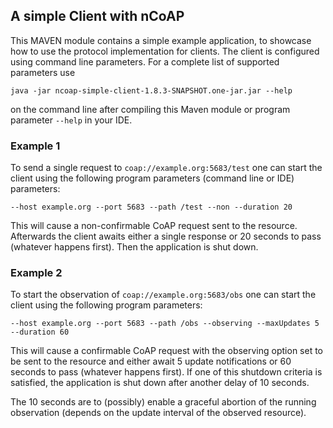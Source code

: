 ## A simple Client with nCoAP

This MAVEN module contains  a simple example application, to showcase how to use the protocol implementation for
clients. The client is configured using command line parameters. For a complete list of supported parameters use

`java -jar ncoap-simple-client-1.8.3-SNAPSHOT.one-jar.jar --help`

on the command line after compiling this Maven module or program parameter `--help` in your IDE.

### Example 1

To send a single request to `coap://example.org:5683/test` one can start the client using the following
program parameters (command line or IDE) parameters:

`--host example.org --port 5683 --path /test --non --duration 20`

This will cause a non-confirmable CoAP request sent to the resource.  Afterwards the client awaits either a single
response or 20 seconds to pass (whatever happens first). Then the application is shut down.

### Example 2

To start the observation of `coap://example.org:5683/obs` one can start the client using the following
program parameters:

`--host example.org --port 5683 --path /obs --observing --maxUpdates 5 --duration 60`

This will cause a confirmable CoAP request with the observing option set to be sent to the resource and either await 5
update notifications or 60 seconds to pass (whatever happens first). If one of this shutdown criteria is satisfied,
the application is shut down after another delay of 10 seconds.

The 10 seconds are to (possibly) enable a graceful abortion of the running observation (depends on the update interval
of the observed resource).
